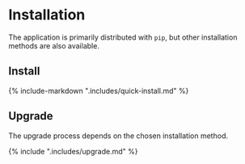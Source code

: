 # Installation

The application is primarily distributed with `pip`, but other installation methods are also available.

## Install

{% include-markdown ".includes/quick-install.md" %}

## Upgrade

The upgrade process depends on the chosen installation method.

{% include ".includes/upgrade.md" %}
